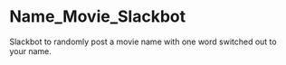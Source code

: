 # Name_Movie_Slackbot
Slackbot to randomly post a movie name with one word switched out to your name. 
